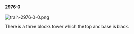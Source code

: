 #### 2976-0
![train-2976-0-0.png](https://github.com/lil-lab/nlvr/raw/master/nlvr/train/images/9/train-2976-0-0.png "train-2976-0-0.png")

There is a three blocks tower which the top and base is black.